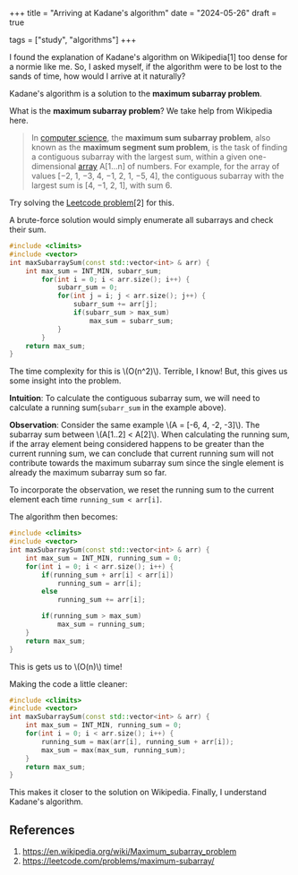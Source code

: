 +++
title = "Arriving at Kadane's algorithm"
date = "2024-05-26"
draft = true

tags = ["study", "algorithms"]
+++

I found the explanation of Kadane's algorithm on Wikipedia[1] too dense for a normie like me. So, I asked myself, if the algorithm were to be lost to the sands of time, how would I arrive at it naturally?

Kadane's algorithm is a solution to the **maximum subarray problem**.

What is the **maximum subarray problem**? We take help from Wikipedia here.
> In [computer science](https://en.wikipedia.org/wiki/Computer_science "Computer science"), the **maximum sum subarray problem**, also known as the **maximum segment sum problem**, is the task of finding a contiguous subarray with the largest sum, within a given one-dimensional [array](https://en.wikipedia.org/wiki/Array_data_structure "Array data structure") A[1...n] of numbers.
> For example, for the array of values [−2, 1, −3, 4, −1, 2, 1, −5, 4], the contiguous subarray with the largest sum is [4, −1, 2, 1], with sum 6.

Try solving the [Leetcode problem](https://leetcode.com/problems/maximum-subarray/)[2] for this.

A brute-force solution would simply enumerate all subarrays and check their sum.
```cpp
#include <climits>
#include <vector>
int maxSubarraySum(const std::vector<int> & arr) {
	int max_sum = INT_MIN, subarr_sum;
        for(int i = 0; i < arr.size(); i++) {
            subarr_sum = 0;
            for(int j = i; j < arr.size(); j++) {
                subarr_sum += arr[j];
                if(subarr_sum > max_sum)
                    max_sum = subarr_sum;
            }
        }
	return max_sum;
}
```
The time complexity for this is \\(O(n^2)\\). Terrible, I know!
But, this gives us some insight into the problem.

**Intuition**: To calculate the contiguous subarray sum, we will need to calculate a running sum(`subarr_sum` in the example above).

**Observation**:
Consider the same example \\(A = [-6, 4, -2, -3]\\).
The subarray sum between \\(A[1..2] < A[2]\\).
When calculating the running sum, if the array element being considered happens
to be greater than the current running sum, we can conclude that current running
sum will not contribute towards the maximum subarray sum since the single element is already the maximum subarray sum so far.

To incorporate the observation, we reset the running sum to the current element each time `running_sum < arr[i]`.

The algorithm then becomes:
```cpp
#include <climits>
#include <vector>
int maxSubarraySum(const std::vector<int> & arr) {
	int max_sum = INT_MIN, running_sum = 0;
	for(int i = 0; i < arr.size(); i++) {
		if(running_sum + arr[i] < arr[i])
			running_sum = arr[i];
		else
			running_sum += arr[i];

		if(running_sum > max_sum)
			max_sum = running_sum;
	}
	return max_sum;
}
```
This is gets us to \\(O(n)\\) time!

Making the code a little cleaner:
```cpp
#include <climits>
#include <vector>
int maxSubarraySum(const std::vector<int> & arr) {
	int max_sum = INT_MIN, running_sum = 0;
	for(int i = 0; i < arr.size(); i++) {
		running_sum = max(arr[i], running_sum + arr[i]);
		max_sum = max(max_sum, running_sum);
	}
	return max_sum;
}
```
This makes it closer to the solution on Wikipedia.
Finally, I understand Kadane's algorithm. 

## References
1. https://en.wikipedia.org/wiki/Maximum_subarray_problem
2. https://leetcode.com/problems/maximum-subarray/
